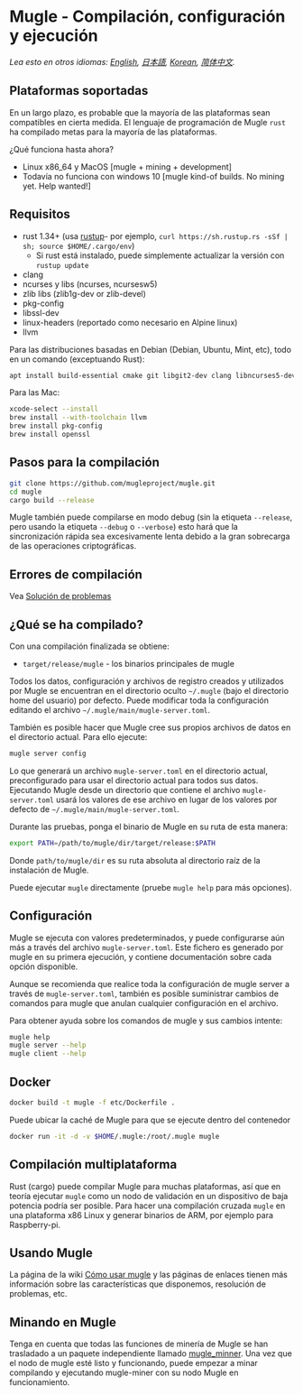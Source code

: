 # Mugle - Compilación, configuración y ejecución

*Lea esto en otros idiomas: [English](../build.md), [日本語](build_JP.md), [Korean](build_KR.md), [简体中文](build_ZH-CN.md).*

## Plataformas soportadas

En un largo plazo, es probable que la mayoría de las plataformas sean compatibles en cierta medida.
El lenguaje de programación de Mugle `rust` ha compilado metas para la mayoría de las plataformas.

¿Qué funciona hasta ahora?

* Linux x86\_64 y MacOS [mugle + mining + development]
* Todavía no funciona con windows 10 [mugle kind-of builds. No mining yet. Help wanted!]

## Requisitos

* rust 1.34+ (usa [rustup]((https://www.rustup.rs/))- por ejemplo, `curl https://sh.rustup.rs -sSf | sh; source $HOME/.cargo/env`)
  * Si rust está instalado, puede simplemente actualizar la versión con  `rustup update`
* clang
* ncurses y libs (ncurses, ncursesw5)
* zlib libs (zlib1g-dev or zlib-devel)
* pkg-config
* libssl-dev
* linux-headers (reportado como necesario en Alpine linux)
* llvm

Para las distribuciones basadas en Debian (Debian, Ubuntu, Mint, etc), todo en un comando (exceptuando Rust):

```sh
apt install build-essential cmake git libgit2-dev clang libncurses5-dev libncursesw5-dev zlib1g-dev pkg-config libssl-dev llvm
```

Para las Mac:

```sh
xcode-select --install
brew install --with-toolchain llvm
brew install pkg-config
brew install openssl
```

## Pasos para la compilación

```sh
git clone https://github.com/mugleproject/mugle.git
cd mugle
cargo build --release
```

Mugle también puede compilarse en modo debug (sin la etiqueta `--release`, pero usando la etiqueta `--debug` o `--verbose`) esto hará que la sincronización rápida sea excesivamente lenta debido a la gran sobrecarga de las operaciones criptográficas.

## Errores de compilación

Vea [Solución de problemas](https://github.com/mimblewimble/docs/wiki/Troubleshooting)

## ¿Qué se ha compilado?

Con una compilación finalizada se obtiene:

* `target/release/mugle` - los binarios principales de mugle

Todos los datos, configuración y archivos de registro creados y utilizados por Mugle se encuentran en el directorio oculto `~/.mugle` (bajo el directorio home del usuario) por defecto. Puede modificar toda la configuración editando el archivo `~/.mugle/main/mugle-server.toml`.

También es posible hacer que Mugle cree sus propios archivos de datos en el directorio actual. Para ello ejecute:

```sh
mugle server config
```

Lo que generará un archivo `mugle-server.toml` en el directorio actual, preconfigurado para usar el directorio actual para todos sus datos. Ejecutando Mugle desde un directorio que contiene el archivo `mugle-server.toml` usará los valores de ese archivo en lugar de los valores por defecto de `~/.mugle/main/mugle-server.toml`.

Durante las pruebas, ponga el binario de Mugle en su ruta de esta manera:

```sh
export PATH=/path/to/mugle/dir/target/release:$PATH
```

Donde `path/to/mugle/dir` es su ruta absoluta al directorio raíz de la instalación de Mugle.

Puede ejecutar `mugle` directamente (pruebe `mugle help` para más opciones).

## Configuración

Mugle se ejecuta con valores predeterminados, y puede configurarse aún más a través del archivo `mugle-server.toml`. Este fichero es generado por mugle en su primera ejecución, y contiene documentación sobre cada opción disponible.

Aunque se recomienda que realice toda la configuración de mugle server a través de `mugle-server.toml`, también es posible suministrar cambios de comandos para mugle que anulan cualquier configuración en el archivo.

Para obtener ayuda sobre los comandos de mugle y sus cambios intente:

```sh
mugle help
mugle server --help
mugle client --help
```

## Docker

```sh
docker build -t mugle -f etc/Dockerfile .
```

Puede ubicar la caché de Mugle para que se ejecute dentro del contenedor

```sh
docker run -it -d -v $HOME/.mugle:/root/.mugle mugle
```
## Compilación multiplataforma

Rust (cargo) puede compilar Mugle para muchas plataformas, así que en teoría ejecutar `mugle` como un nodo de validación en un dispositivo de baja potencia podría ser posible. Para hacer una compilación cruzada `mugle` en una plataforma x86 Linux y generar binarios de ARM, por ejemplo para Raspberry-pi.

## Usando Mugle

La página de la wiki [Cómo usar mugle](https://github.com/mimblewimble/docs/wiki/How-to-use-mugle) y las páginas de enlaces tienen más información sobre las características que disponemos, resolución de problemas, etc.

## Minando en Mugle

Tenga en cuenta que todas las funciones de minería de Mugle se han trasladado a un paquete independiente llamado [mugle_minner](https://github.com/mugleproject/mugle-miner). Una vez que el nodo de mugle esté listo y funcionando, puede empezar a minar compilando y ejecutando mugle-miner con su nodo Mugle en funcionamiento.
